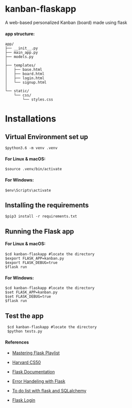 # kanban-flaskapp
A web-based personalized Kanban (board) made using flask


#### app structure:
```
app/
├── __init__.py
├── main_app.py
├── models.py
│
├── templates/
│   ├── base.html
│   ├── board.html
│   ├── login.html
│   └── signup.html
│ 
└── static/
    └── css/
        └── styles.css
```
# Installations

## Virtual Environment set up

    $python3.6 -m venv .venv
    
#### For Linux & macOS:
    $source .venv/bin/activate
    
#### For Windows:
    $env\Scripts\activate
    
## Installing the requirements 
    $pip3 install -r requirements.txt
 
## Running the Flask app
    
#### For Linux & macOS:

    $cd kanban-flaskapp #locate the directory
    $export FLASK_APP=kanban.py
	$export FLASK_DEBUG=true
	$flask run

#### For Windows:

    $cd kanban-flaskapp #locate the directory
    $set FLASK_APP=kanban.py
	$set FLASK_DEBUG=true
	$flask run
    
## Test the app

     $cd kanban-flaskapp #locate the directory
     $python tests.py

#### References
- [Mastering Flask Playlist](https://www.youtube.com/watch?v=stjXX1VMa30&list=PLTgRMOcmRb3OgwZndNgwe4Nhk6lcHY6ZW&index=1)

- [Harvard CS50](https://www.youtube.com/watch?v=oVA0fD13NGI&t=692s)

- [Flask Documentation](https://flask.palletsprojects.com/en/2.2.x/errorhandling/)

- [Error Handeling with Flask](https://pythonprogramming.net/flask-error-handling-basics/)

- [To do list with flask and SQLalchemy](https://www.youtube.com/watch?v=4kD-GRF5VPs)

- [Flask Login](https://flask-login.readthedocs.io/en/latest/)
